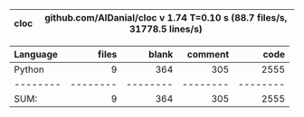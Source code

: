 cloc|github.com/AlDanial/cloc v 1.74  T=0.10 s (88.7 files/s, 31778.5 lines/s)
--- | ---

Language|files|blank|comment|code
:-------|-------:|-------:|-------:|-------:
Python|9|364|305|2555
--------|--------|--------|--------|--------
SUM:|9|364|305|2555
